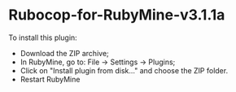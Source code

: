 # Rubocop-for-RubyMine-v3.1.1a

To install this plugin:
* Download the ZIP archive;
* In RubyMine, go to: File -> Settings -> Plugins;
* Click on "Install plugin from disk..." and choose the ZIP folder.
* Restart RubyMine
